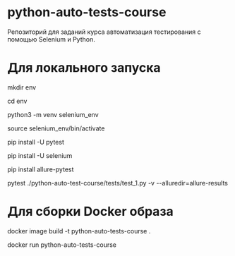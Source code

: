 # python-auto-tests-course
Репозиторий для заданий курса автоматизация тестирования с помощью Selenium и Python.

# Для локального запуска

mkdir env

cd env

python3 -m venv selenium_env

source selenium_env/bin/activate

pip install -U pytest

pip install -U selenium

pip install allure-pytest

pytest ./python-auto-test-course/tests/test_1.py -v --alluredir=allure-results


# Для сборки Docker образа

docker image build -t python-auto-tests-course .

docker run python-auto-tests-course


